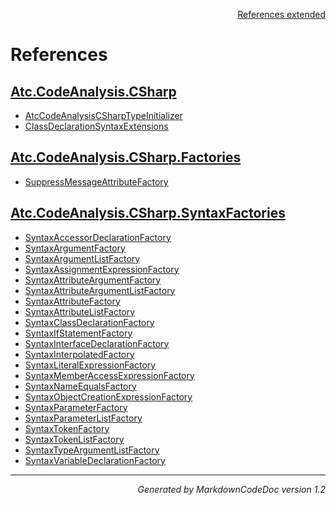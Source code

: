 <div style='text-align: right'>

[References extended](IndexExtended.md)

</div>


# References

## [Atc.CodeAnalysis.CSharp](Atc.CodeAnalysis.CSharp.md)

- [AtcCodeAnalysisCSharpTypeInitializer](Atc.CodeAnalysis.CSharp.md#atccodeanalysiscsharptypeinitializer)
- [ClassDeclarationSyntaxExtensions](Atc.CodeAnalysis.CSharp.md#classdeclarationsyntaxextensions)

## [Atc.CodeAnalysis.CSharp.Factories](Atc.CodeAnalysis.CSharp.Factories.md)

- [SuppressMessageAttributeFactory](Atc.CodeAnalysis.CSharp.Factories.md#suppressmessageattributefactory)

## [Atc.CodeAnalysis.CSharp.SyntaxFactories](Atc.CodeAnalysis.CSharp.SyntaxFactories.md)

- [SyntaxAccessorDeclarationFactory](Atc.CodeAnalysis.CSharp.SyntaxFactories.md#syntaxaccessordeclarationfactory)
- [SyntaxArgumentFactory](Atc.CodeAnalysis.CSharp.SyntaxFactories.md#syntaxargumentfactory)
- [SyntaxArgumentListFactory](Atc.CodeAnalysis.CSharp.SyntaxFactories.md#syntaxargumentlistfactory)
- [SyntaxAssignmentExpressionFactory](Atc.CodeAnalysis.CSharp.SyntaxFactories.md#syntaxassignmentexpressionfactory)
- [SyntaxAttributeArgumentFactory](Atc.CodeAnalysis.CSharp.SyntaxFactories.md#syntaxattributeargumentfactory)
- [SyntaxAttributeArgumentListFactory](Atc.CodeAnalysis.CSharp.SyntaxFactories.md#syntaxattributeargumentlistfactory)
- [SyntaxAttributeFactory](Atc.CodeAnalysis.CSharp.SyntaxFactories.md#syntaxattributefactory)
- [SyntaxAttributeListFactory](Atc.CodeAnalysis.CSharp.SyntaxFactories.md#syntaxattributelistfactory)
- [SyntaxClassDeclarationFactory](Atc.CodeAnalysis.CSharp.SyntaxFactories.md#syntaxclassdeclarationfactory)
- [SyntaxIfStatementFactory](Atc.CodeAnalysis.CSharp.SyntaxFactories.md#syntaxifstatementfactory)
- [SyntaxInterfaceDeclarationFactory](Atc.CodeAnalysis.CSharp.SyntaxFactories.md#syntaxinterfacedeclarationfactory)
- [SyntaxInterpolatedFactory](Atc.CodeAnalysis.CSharp.SyntaxFactories.md#syntaxinterpolatedfactory)
- [SyntaxLiteralExpressionFactory](Atc.CodeAnalysis.CSharp.SyntaxFactories.md#syntaxliteralexpressionfactory)
- [SyntaxMemberAccessExpressionFactory](Atc.CodeAnalysis.CSharp.SyntaxFactories.md#syntaxmemberaccessexpressionfactory)
- [SyntaxNameEqualsFactory](Atc.CodeAnalysis.CSharp.SyntaxFactories.md#syntaxnameequalsfactory)
- [SyntaxObjectCreationExpressionFactory](Atc.CodeAnalysis.CSharp.SyntaxFactories.md#syntaxobjectcreationexpressionfactory)
- [SyntaxParameterFactory](Atc.CodeAnalysis.CSharp.SyntaxFactories.md#syntaxparameterfactory)
- [SyntaxParameterListFactory](Atc.CodeAnalysis.CSharp.SyntaxFactories.md#syntaxparameterlistfactory)
- [SyntaxTokenFactory](Atc.CodeAnalysis.CSharp.SyntaxFactories.md#syntaxtokenfactory)
- [SyntaxTokenListFactory](Atc.CodeAnalysis.CSharp.SyntaxFactories.md#syntaxtokenlistfactory)
- [SyntaxTypeArgumentListFactory](Atc.CodeAnalysis.CSharp.SyntaxFactories.md#syntaxtypeargumentlistfactory)
- [SyntaxVariableDeclarationFactory](Atc.CodeAnalysis.CSharp.SyntaxFactories.md#syntaxvariabledeclarationfactory)

<hr /><div style='text-align: right'><i>Generated by MarkdownCodeDoc version 1.2</i></div>

